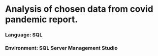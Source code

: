 # Analysis of chosen data from covid pandemic report.

### Language: SQL
### Environment: SQL Server Management Studio
